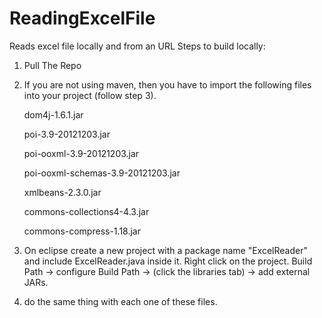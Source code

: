 # ReadingExcelFile
Reads excel file locally and from an URL
Steps to build locally:

1. Pull The Repo

2. If you are not using maven, then you have to import the following files into your project (follow step 3). 

    dom4j-1.6.1.jar
    
    poi-3.9-20121203.jar
    
    poi-ooxml-3.9-20121203.jar
    
    poi-ooxml-schemas-3.9-20121203.jar
    
    xmlbeans-2.3.0.jar
    
    commons-collections4-4.3.jar
    
    commons-compress-1.18.jar

3. On eclipse create a new project with a package name "ExcelReader" and include ExcelReader.java inside it. 
 Right click on the project. Build Path -> configure Build Path -> (click the libraries tab) -> add external JARs.
 
4. do the same thing with each one of these files.



